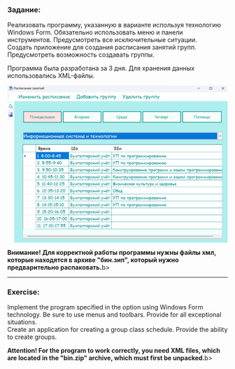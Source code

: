 <h3 align="left">Задание:</h3>
<p align="left">Реализовать программу, указанную в варианте используя технологию Windows Form. Обязательно использовать меню и панели инструментов. Предусмотреть все исключительные ситуации.<br>Создать приложение для создания расписания занятий групп. Предусмотреть возможность создавать группы.</p>
<p align="left">Программа была разработана за 3 дня. Для хранения данных использовались XML-файлы.</p>
<img align="center" src="https://github.com/alenoktee/Schedule/blob/master/Main.png"></img>
<p align="left"><b>Внимание! Для корректной работы программы нужны файлы хмл, которые находятся в архиве "бин.зип", который нужно предварительно распаковать.</b>b></p>
<hr>
<h3 align="left">Exercise:</h3>
<p align="left">Implement the program specified in the option using Windows Form technology. Be sure to use menus and toolbars. Provide for all exceptional situations.<br>Create an application for creating a group class schedule. Provide the ability to create groups.</p>
<p align="left"><b>Attention! For the program to work correctly, you need XML files, which are located in the "bin.zip" archive, which must first be unpacked.</b>b></p>
